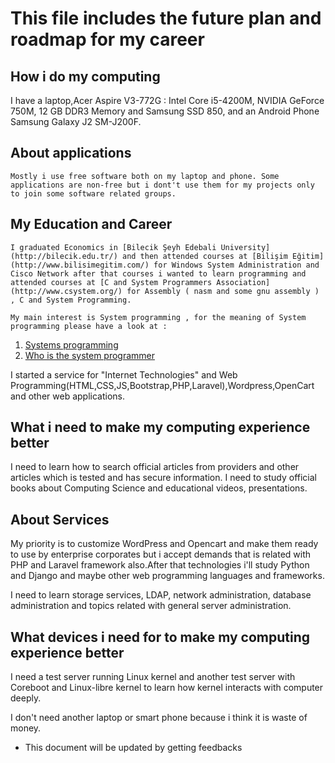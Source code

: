 # This file includes the future plan and roadmap for my career

## How i do my computing

I have a laptop,Acer Aspire V3-772G : Intel Core i5-4200M, NVIDIA GeForce 750M, 12 GB DDR3 Memory and Samsung SSD 850, and an Android Phone Samsung Galaxy J2 SM-J200F.

## About applications

    Mostly i use free software both on my laptop and phone. Some applications are non-free but i dont't use them for my projects only to join some software related groups.

## My Education and Career

    I graduated Economics in [Bilecik Şeyh Edebali University](http://bilecik.edu.tr/) and then attended courses at [Bilişim Eğitim](http://www.bilisimegitim.com/) for Windows System Administration and Cisco Network after that courses i wanted to learn programming and attended courses at [C and System Programmers Association](http://www.csystem.org/) for Assembly ( nasm and some gnu assembly ) , C and System Programming. 

    My main interest is System programming , for the meaning of System programming please have a look at :

1. [Systems programming](https://en.wikipedia.org/wiki/Systems_programming)
2. [Who is the system programmer](https://www.ibm.com/support/knowledgecenter/zosbasics/com.ibm.zos.zmainframe/zconc_sysprogrole.htm)

I started a service for "Internet Technologies" and Web Programming(HTML,CSS,JS,Bootstrap,PHP,Laravel),Wordpress,OpenCart and other web applications.

## What i need to make my computing experience better

I need to learn how to search official articles from providers and other articles which is tested and has secure information. I need to study official books about Computing Science and educational videos, presentations.

## About Services

My priority is to customize WordPress and Opencart and make them ready to use by enterprise corporates but i accept demands that is related with PHP and Laravel framework also.After that technologies i'll study Python and Django and maybe other web programming languages and frameworks.

I need to learn storage services, LDAP, network administration, database administration and topics related with general server administration.

## What devices i need for to make my computing experience better

I need a test server running Linux kernel and another test server with Coreboot and Linux-libre kernel to learn how kernel interacts with computer deeply.

I don't need another laptop or smart phone because i think it is waste of money.

* This document will be updated by getting feedbacks
